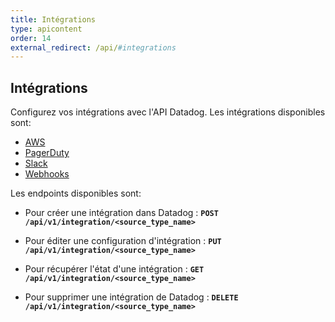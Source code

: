 ```yaml
---
title: Intégrations
type: apicontent
order: 14
external_redirect: /api/#integrations
---
```


## Intégrations

Configurez vos intégrations avec l'API Datadog. Les intégrations disponibles sont:

* [AWS](/api/#aws)
* [PagerDuty](/api/#pagerduty)
* [Slack](/api/#slack)
* [Webhooks](/api/#webhooks)

Les endpoints disponibles sont:

* Pour créer une intégration dans Datadog :
    **`POST /api/v1/integration/<source_type_name>`**

* Pour éditer une configuration d'intégration :
    **`PUT /api/v1/integration/<source_type_name>`**

* Pour récupérer l'état d'une intégration :
    **`GET /api/v1/integration/<source_type_name>`**

* Pour supprimer une intégration de Datadog :
    **`DELETE /api/v1/integration/<source_type_name>`**

